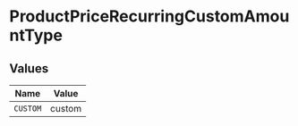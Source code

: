 # ProductPriceRecurringCustomAmountType


## Values

| Name     | Value    |
| -------- | -------- |
| `CUSTOM` | custom   |